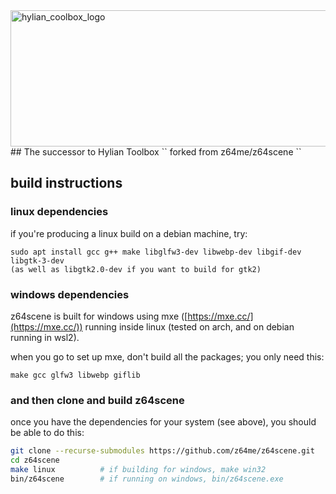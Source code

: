 <img width="873" height="218" alt="hylian_coolbox_logo" src="https://github.com/user-attachments/assets/62ec8f7d-e6e8-47f1-aa86-8585e5b6fb8b" />
## The successor to Hylian Toolbox
``
forked from z64me/z64scene
``


## build instructions

### linux dependencies

if you're producing a linux build on a debian machine, try:
```
sudo apt install gcc g++ make libglfw3-dev libwebp-dev libgif-dev libgtk-3-dev
(as well as libgtk2.0-dev if you want to build for gtk2)
```

### windows dependencies

z64scene is built for windows using mxe ([https://mxe.cc/](https://mxe.cc/)) running
inside linux (tested on arch, and on debian running in wsl2).

when you go to set up mxe, don't build all the packages; you only need this:
```
make gcc glfw3 libwebp giflib
```

### and then clone and build z64scene

once you have the dependencies for your system (see above), you should be able to do this:
```sh
git clone --recurse-submodules https://github.com/z64me/z64scene.git
cd z64scene
make linux          # if building for windows, make win32
bin/z64scene        # if running on windows, bin/z64scene.exe
```

